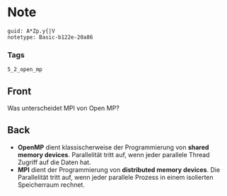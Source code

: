 # Note
```
guid: A*Zp.y{|V
notetype: Basic-b122e-20a86
```

### Tags
```
5_2_open_mp
```

## Front
Was unterscheidet MPI von Open MP?

## Back
<ul>
  <li><strong>OpenMP</strong> dient klassischerweise der
  Programmierung von <strong>shared memory devices</strong>.
  Parallelität tritt auf, wenn jeder parallele Thread Zugriff auf
  die Daten hat.
  <li><strong>MPI</strong> dient der Programmierung von
  <strong>distributed memory devices</strong>. Die Parallelität
  tritt auf, wenn jeder parallele Prozess in einem isolierten
  Speicherraum rechnet.
</ul>
